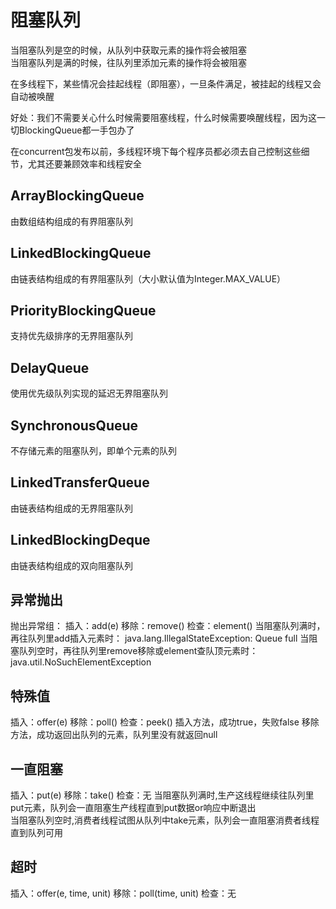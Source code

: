 # 阻塞队列
当阻塞队列是空的时候，从队列中获取元素的操作将会被阻塞  
当阻塞队列是满的时候，往队列里添加元素的操作将会被阻塞  

在多线程下，某些情况会挂起线程（即阻塞），一旦条件满足，被挂起的线程又会自动被唤醒  

好处：我们不需要关心什么时候需要阻塞线程，什么时候需要唤醒线程，因为这一切BlockingQueue都一手包办了  

在concurrent包发布以前，多线程环境下每个程序员都必须去自己控制这些细节，尤其还要兼顾效率和线程安全  

## ArrayBlockingQueue
由数组结构组成的有界阻塞队列  
## LinkedBlockingQueue
由链表结构组成的有界阻塞队列（大小默认值为Integer.MAX_VALUE）  
## PriorityBlockingQueue
支持优先级排序的无界阻塞队列
## DelayQueue
使用优先级队列实现的延迟无界阻塞队列
## SynchronousQueue
不存储元素的阻塞队列，即单个元素的队列
## LinkedTransferQueue
由链表结构组成的无界阻塞队列
## LinkedBlockingDeque
由链表结构组成的双向阻塞队列

## 异常抛出
抛出异常组：
插入：add(e)
移除：remove()
检查：element()
当阻塞队列满时，再往队列里add插入元素时：
java.lang.IllegalStateException: Queue full 
当阻塞队列空时，再往队列里remove移除或element查队顶元素时：
java.util.NoSuchElementException

## 特殊值
插入：offer(e)
移除：poll()
检查：peek()
插入方法，成功true，失败false
移除方法，成功返回出队列的元素，队列里没有就返回null

## 一直阻塞
插入：put(e)
移除：take()
检查：无
当阻塞队列满时,生产这线程继续往队列里put元素，队列会一直阻塞生产线程直到put数据or响应中断退出  
当阻塞队列空时,消费者线程试图从队列中take元素，队列会一直阻塞消费者线程直到队列可用

## 超时
插入：offer(e, time, unit)
移除：poll(time, unit)
检查：无

